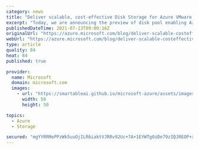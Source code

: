 ```yaml
---
category: news
title: "Deliver scalable, cost-effective Disk Storage for Azure VMware Solution"
excerpt: "Today, we are announcing the preview of disk pool enabling Azure Disk Storage as a persistent storage option for Azure VMware Solution. With this announcement, you can gain flexibility for your data needs with scalable and cost-effective cloud storage for VMware workloads running on Azure."
publishedDateTime: 2021-07-13T09:00:16Z
originalUrl: "https://azure.microsoft.com/blog/deliver-scalable-costeffective-disk-storage-for-azure-vmware-solution/"
webUrl: "https://azure.microsoft.com/blog/deliver-scalable-costeffective-disk-storage-for-azure-vmware-solution/"
type: article
quality: 84
heat: 84
published: true

provider:
  name: Microsoft
  domain: microsoft.com
  images:
    - url: "https://smartableai.github.io/microsoft-azure/assets/images/organizations/microsoft.com-50x50.jpg"
      width: 50
      height: 50

topics:
  - Azure
  - Storage

secured: "mgYYRRMePPzWk5uuOjILR6iaktVJRRv92Uc+7A+1EYWTg0zDe79zIQJREOP+x+CJnM4ALn9H0dWKnYiyBwZ4sUBltyowktlMp5/b2p0+t+0jBGwp8jkXgyqxeH2DrrD+jnhAg6QNmU8znz7hAvlUvo7l5Nbr36XPoHhlzN4hI54j6IKq9gNh5qB9jhJqnHbYlv3L477Nl2gieCRyZBKIE3cfI6TvxQEsUSGxqHVlWcnN6gpoN0vv/Gkgo4SkV/KX1t2nHObcecUkeg/pmvBUScZ9U9hmGW7Ce7cA8VHGD7RIq54GEyobrsvG8gVGTv/snTQ0Pwrsj+r2cTYYSqj8DY36rbJIeRtaiF2zxiCYGpM=;FEUJoaUPFVI6yf4We/OB4Q=="
---
```


